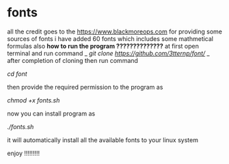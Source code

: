 # fonts
all the credit goes to the https://www.blackmoreops.com for providing some sources of fonts
i have added 60 fonts which includes some mathmetical formulas also
**how to run the program ??????????????**
at first open terminal and run command 
_
_git clone https://github.com/3tternp/font/_
_
after completion of cloning then run command 

_cd font_

then provide the required permission to the program as

_chmod +x fonts.sh_

now you can  install program as 

_./fonts.sh_

it will automatically install all the available fonts to your linux system

enjoy !!!!!!!!!
